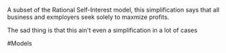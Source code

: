 A subset of the Rational Self-Interest model, this simplification says that all business and exmployers seek solely to maxmize profits.

The sad thing is that this ain't even a simplification in a lot of cases

#Models 